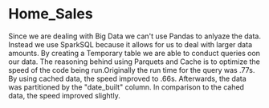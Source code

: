 # Home_Sales

Since we are dealing with Big Data we can't use Pandas to anlyaze the data. Instead we use SparkSQL because it allows for us to deal with larger data amounts. By creating a Temporary table we are able to conduct queries oon our data. The reasoning behind using Parquets and Cache is to optimize the speed of the code being run.Originally the run time for the query was .77s. By using cached data, the speed improved to .66s. Afterwards, the data was partitioned by the "date_built" column. In comparison to the cahed data, the speed improved slightly. 
